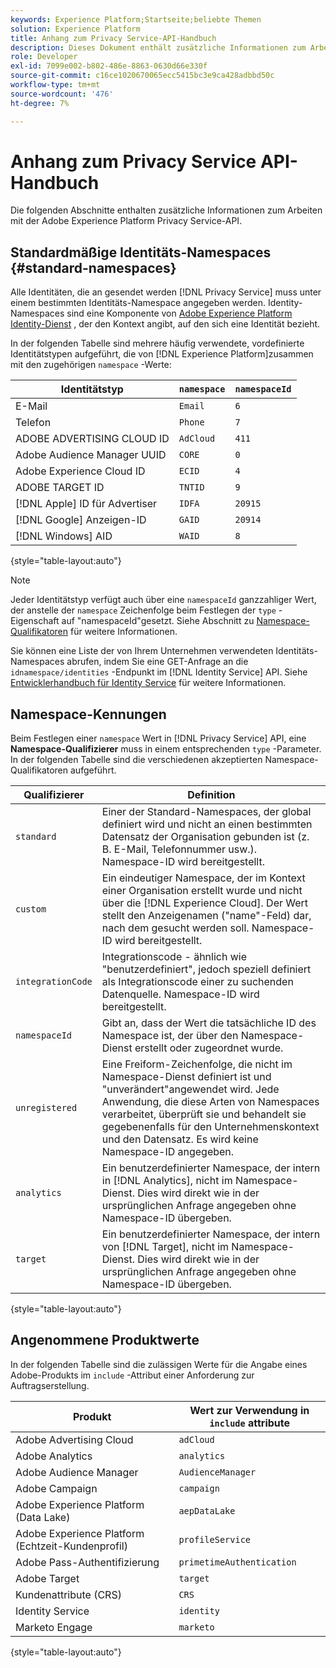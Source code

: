 ```yaml
---
keywords: Experience Platform;Startseite;beliebte Themen
solution: Experience Platform
title: Anhang zum Privacy Service-API-Handbuch
description: Dieses Dokument enthält zusätzliche Informationen zum Arbeiten mit der Privacy Service-API.
role: Developer
exl-id: 7099e002-b802-486e-8863-0630d66e330f
source-git-commit: c16ce1020670065ecc5415bc3e9ca428adbbd50c
workflow-type: tm+mt
source-wordcount: '476'
ht-degree: 7%

---
```


# Anhang zum Privacy Service API-Handbuch

Die folgenden Abschnitte enthalten zusätzliche Informationen zum Arbeiten mit der Adobe Experience Platform Privacy Service-API.

## Standardmäßige Identitäts-Namespaces {#standard-namespaces}

Alle Identitäten, die an gesendet werden [!DNL Privacy Service] muss unter einem bestimmten Identitäts-Namespace angegeben werden. Identity-Namespaces sind eine Komponente von [Adobe Experience Platform Identity-Dienst](../../identity-service/home.md) , der den Kontext angibt, auf den sich eine Identität bezieht.

In der folgenden Tabelle sind mehrere häufig verwendete, vordefinierte Identitätstypen aufgeführt, die von [!DNL Experience Platform]zusammen mit den zugehörigen `namespace` -Werte:

| Identitätstyp | `namespace` | `namespaceId` |
| --- | --- | --- |
| E-Mail | `Email` | `6` |
| Telefon | `Phone` | `7` |
| ADOBE ADVERTISING CLOUD ID | `AdCloud` | `411` |
| Adobe Audience Manager UUID | `CORE` | `0` |
| Adobe Experience Cloud ID | `ECID` | `4` |
| ADOBE TARGET ID | `TNTID` | `9` |
| [!DNL Apple] ID für Advertiser | `IDFA` | `20915` |
| [!DNL Google] Anzeigen-ID | `GAID` | `20914` |
| [!DNL Windows] AID | `WAID` | `8` |

{style="table-layout:auto"}

>[!NOTE]
>
>Jeder Identitätstyp verfügt auch über eine `namespaceId` ganzzahliger Wert, der anstelle der `namespace` Zeichenfolge beim Festlegen der `type` -Eigenschaft auf &quot;namespaceId&quot;gesetzt. Siehe Abschnitt zu [Namespace-Qualifikatoren](#namespace-qualifiers) für weitere Informationen.

Sie können eine Liste der von Ihrem Unternehmen verwendeten Identitäts-Namespaces abrufen, indem Sie eine GET-Anfrage an die `idnamespace/identities` -Endpunkt im [!DNL Identity Service] API. Siehe [Entwicklerhandbuch für Identity Service](../../identity-service/api/getting-started.md) für weitere Informationen.

## Namespace-Kennungen

Beim Festlegen einer `namespace` Wert in [!DNL Privacy Service] API, eine **Namespace-Qualifizierer** muss in einem entsprechenden `type` -Parameter. In der folgenden Tabelle sind die verschiedenen akzeptierten Namespace-Qualifikatoren aufgeführt.

| Qualifizierer | Definition |
| --------- | ---------- |
| `standard` | Einer der Standard-Namespaces, der global definiert wird und nicht an einen bestimmten Datensatz der Organisation gebunden ist (z. B. E-Mail, Telefonnummer usw.). Namespace-ID wird bereitgestellt. |
| `custom` | Ein eindeutiger Namespace, der im Kontext einer Organisation erstellt wurde und nicht über die [!DNL Experience Cloud]. Der Wert stellt den Anzeigenamen (&quot;name&quot;-Feld) dar, nach dem gesucht werden soll. Namespace-ID wird bereitgestellt. |
| `integrationCode` | Integrationscode - ähnlich wie &quot;benutzerdefiniert&quot;, jedoch speziell definiert als Integrationscode einer zu suchenden Datenquelle. Namespace-ID wird bereitgestellt. |
| `namespaceId` | Gibt an, dass der Wert die tatsächliche ID des Namespace ist, der über den Namespace-Dienst erstellt oder zugeordnet wurde. |
| `unregistered` | Eine Freiform-Zeichenfolge, die nicht im Namespace-Dienst definiert ist und &quot;unverändert&quot;angewendet wird. Jede Anwendung, die diese Arten von Namespaces verarbeitet, überprüft sie und behandelt sie gegebenenfalls für den Unternehmenskontext und den Datensatz. Es wird keine Namespace-ID angegeben. |
| `analytics` | Ein benutzerdefinierter Namespace, der intern in [!DNL Analytics], nicht im Namespace-Dienst. Dies wird direkt wie in der ursprünglichen Anfrage angegeben ohne Namespace-ID übergeben. |
| `target` | Ein benutzerdefinierter Namespace, der intern von [!DNL Target], nicht im Namespace-Dienst. Dies wird direkt wie in der ursprünglichen Anfrage angegeben ohne Namespace-ID übergeben. |

{style="table-layout:auto"}

## Angenommene Produktwerte

In der folgenden Tabelle sind die zulässigen Werte für die Angabe eines Adobe-Produkts im `include` -Attribut einer Anforderung zur Auftragserstellung.

| Produkt | Wert zur Verwendung in `include` attribute |
| --- | --- |
| Adobe Advertising Cloud | `adCloud` |
| Adobe Analytics | `analytics` |
| Adobe Audience Manager | `AudienceManager` |
| Adobe Campaign | `campaign` |
| Adobe Experience Platform (Data Lake) | `aepDataLake` |
| Adobe Experience Platform (Echtzeit-Kundenprofil) | `profileService` |
| Adobe Pass-Authentifizierung | `primetimeAuthentication` |
| Adobe Target | `target` |
| Kundenattribute (CRS) | `CRS` |
| Identity Service | `identity` |
| Marketo Engage | `marketo` |

{style="table-layout:auto"}
